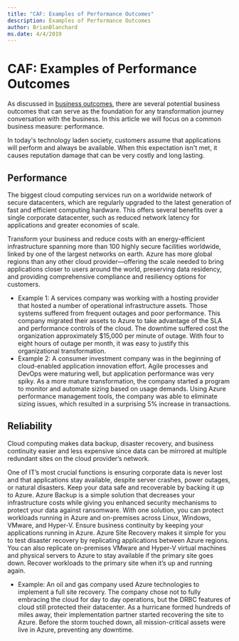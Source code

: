 ```yaml
---
title: "CAF: Examples of Performance Outcomes"
description: Examples of Performance Outcomes
author: BrianBlanchard
ms.date: 4/4/2019
---
```


# CAF: Examples of Performance Outcomes

As discussed in [business outcomes](index.md), there are several potential business outcomes that can serve as the foundation for any transformation journey conversation with the business. In this article we will focus on a common business measure: performance.

In today's technology laden society, customers assume that applications will perform and always be available. When this expectation isn't met, it causes reputation damage that can be very costly and long lasting.

## Performance

The biggest cloud computing services run on a worldwide network of secure datacenters, which are regularly upgraded to the latest generation of fast and efficient computing hardware. This offers several benefits over a single corporate datacenter, such as reduced network latency for applications and greater economies of scale.

Transform your business and reduce costs with an energy-efficient infrastructure spanning more than 100 highly secure facilities worldwide, linked by one of the largest networks on earth. Azure has more global regions than any other cloud provider&mdash;offering the scale needed to bring applications closer to users around the world, preserving data residency, and providing comprehensive compliance and resiliency options for customers.

- Example 1: A services company was working with a hosting provider that hosted a number of operational infrastructure assets. Those systems suffered from frequent outages and poor performance. This company migrated their assets to Azure to take advantage of the SLA and performance controls of the cloud. The downtime suffered cost the organization approximately $15,000 per minute of outage. With four to eight hours of outage per month, it was easy to justify this organizational transformation.
- Example 2: A consumer investment company was in the beginning of  cloud-enabled application innovation effort. Agile processes and DevOps were maturing well, but application performance was very spiky. As a more mature transformation, the company started a program to monitor and automate sizing based on usage demands. Using Azure performance management tools, the company was able to eliminate sizing issues, which resulted in a surprising 5% increase in transactions.

## Reliability

Cloud computing makes data backup, disaster recovery, and business continuity easier and less expensive since data can be mirrored at multiple redundant sites on the cloud provider’s network.

One of IT’s most crucial functions is ensuring corporate data is never lost and that applications stay available, despite server crashes, power outages, or natural disasters. Keep your data safe and recoverable by backing it up to Azure. Azure Backup is a simple solution that decreases your infrastructure costs while giving you enhanced security mechanisms to protect your data against ransomware. With one solution, you can protect workloads running in Azure and on-premises across Linux, Windows, VMware, and Hyper-V. Ensure business continuity by keeping your applications running in Azure. Azure Site Recovery makes it simple for you to test disaster recovery by replicating applications between Azure regions. You can also replicate on-premises VMware and Hyper-V virtual machines and physical servers to Azure to stay available if the primary site goes down. Recover workloads to the primary site when it’s up and running again.

- Example: An oil and gas company used Azure technologies to implement a full site recovery. The company chose not to fully embracing the cloud for day to day operations, but the DRBC features of cloud still protected their datacenter. As a hurricane formed hundreds of miles away, their implementation partner started recovering the site to Azure. Before the storm touched down, all mission-critical assets were live in Azure, preventing any downtime.
